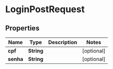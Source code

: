 

# LoginPostRequest


## Properties

| Name | Type | Description | Notes |
|------------ | ------------- | ------------- | -------------|
|**cpf** | **String** |  |  [optional] |
|**senha** | **String** |  |  [optional] |



